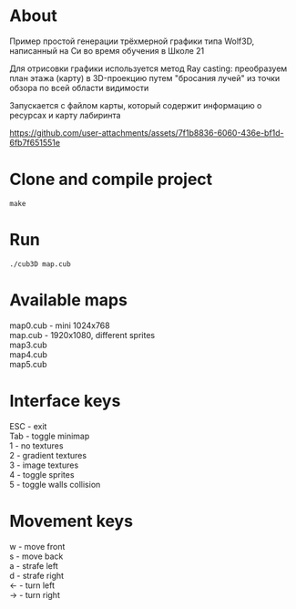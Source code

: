 # About

Пример простой генерации трёхмерной графики типа Wolf3D, написанный на Си во время обучения в Школе 21

Для отрисовки графики используется метод Ray casting: преобразуем план этажа (карту) в 3D-проекцию путем "бросания лучей" из точки обзора по всей области видимости

Запускается с файлом карты, который содержит информацию о ресурсах и карту лабиринта

https://github.com/user-attachments/assets/7f1b8836-6060-436e-bf1d-6fb7f651551e

# Clone and compile project

```
make
```

# Run

```
./cub3D map.cub
```

# Available maps

map0.cub - mini 1024x768  
map.cub - 1920x1080, different sprites  
map3.cub  
map4.cub  
map5.cub

# Interface keys

ESC - exit  
Tab - toggle minimap  
1 - no textures  
2 - gradient textures  
3 - image textures  
4 - toggle sprites  
5 - toggle walls collision

# Movement keys

w - move front  
s - move back  
a - strafe left  
d - strafe right  
<- - turn left  
-> - turn right
